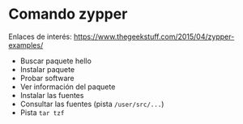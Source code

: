 
# Comando zypper 

Enlaces de interés:
https://www.thegeekstuff.com/2015/04/zypper-examples/

* Buscar paquete hello
* Instalar paquete
* Probar software
* Ver información del paquete
* Instalar las fuentes
* Consultar las fuentes (pista `/user/src/...`)
* Pista `tar tzf`
